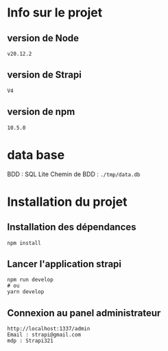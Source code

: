 # Info sur le projet

## version de Node

`v20.12.2`

## version de Strapi

`V4`

## version de npm

`10.5.0`

# data base

BDD : SQL Lite
Chemin de BDD : `./tmp/data.db`

# Installation du projet

## Installation des dépendances

`npm install`

## Lancer l'application strapi

```
npm run develop
# ou
yarn develop
```

## Connexion au panel administrateur

```
http://localhost:1337/admin
Email : strapi@gmail.com
mdp : Strapi321
```
